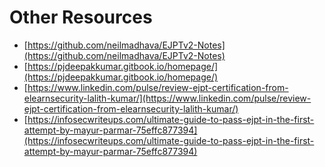# Other Resources

* [https://github.com/neilmadhava/EJPTv2-Notes](https://github.com/neilmadhava/EJPTv2-Notes)
* [https://pjdeepakkumar.gitbook.io/homepage/](https://pjdeepakkumar.gitbook.io/homepage/)
* [https://www.linkedin.com/pulse/review-ejpt-certification-from-elearnsecurity-lalith-kumar/](https://www.linkedin.com/pulse/review-ejpt-certification-from-elearnsecurity-lalith-kumar/)
* [https://infosecwriteups.com/ultimate-guide-to-pass-ejpt-in-the-first-attempt-by-mayur-parmar-75effc877394](https://infosecwriteups.com/ultimate-guide-to-pass-ejpt-in-the-first-attempt-by-mayur-parmar-75effc877394)
